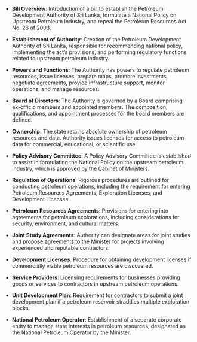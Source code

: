 - **Bill Overview**: Introduction of a bill to establish the Petroleum Development Authority of Sri Lanka, formulate a National Policy on Upstream Petroleum Industry, and repeal the Petroleum Resources Act No. 26 of 2003.
  
- **Establishment of Authority**: Creation of the Petroleum Development Authority of Sri Lanka, responsible for recommending national policy, implementing the act’s provisions, and performing regulatory functions related to upstream petroleum industry.

- **Powers and Functions**: The Authority has powers to regulate petroleum resources, issue licenses, prepare maps, promote investments, negotiate agreements, provide infrastructure support, monitor operations, and manage resources.

- **Board of Directors**: The Authority is governed by a Board comprising ex-officio members and appointed members. The composition, qualifications, and appointment processes for the board members are defined.

- **Ownership**: The state retains absolute ownership of petroleum resources and data. Authority issues licenses for access to petroleum data for commercial, educational, or scientific use.

- **Policy Advisory Committee**: A Policy Advisory Committee is established to assist in formulating the National Policy on the upstream petroleum industry, which is approved by the Cabinet of Ministers.

- **Regulation of Operations**: Rigorous procedures are outlined for conducting petroleum operations, including the requirement for entering Petroleum Resources Agreements, Exploration Licenses, and Development Licenses.

- **Petroleum Resources Agreements**: Provisions for entering into agreements for petroleum explorations, including considerations for security, environment, and cultural matters.

- **Joint Study Agreements**: Authority can designate areas for joint studies and propose agreements to the Minister for projects involving experienced and reputable contractors.

- **Development Licenses**: Procedure for obtaining development licenses if commercially viable petroleum resources are discovered.

- **Service Providers**: Licensing requirements for businesses providing goods or services to contractors in upstream petroleum operations.

- **Unit Development Plan**: Requirement for contractors to submit a joint development plan if a petroleum reservoir straddles multiple exploration blocks.

- **National Petroleum Operator**: Establishment of a separate corporate entity to manage state interests in petroleum resources, designated as the National Petroleum Operator by the Minister.
